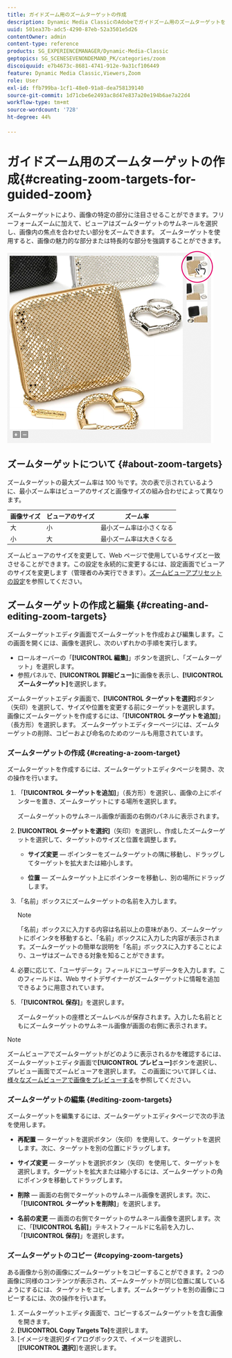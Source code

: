 ```yaml
---
title: ガイドズーム用のズームターゲットの作成
description: Dynamic Media ClassicのAdobeでガイドズーム用のズームターゲットを作成する方法を説明します。
uuid: 501ea37b-adc5-4290-87eb-52a3501e5d26
contentOwner: admin
content-type: reference
products: SG_EXPERIENCEMANAGER/Dynamic-Media-Classic
geptopics: SG_SCENESEVENONDEMAND_PK/categories/zoom
discoiquuid: e7b4673c-8681-4741-912e-9a31cf106449
feature: Dynamic Media Classic,Viewers,Zoom
role: User
exl-id: ffb799ba-1cf1-48e0-91a8-dea758139140
source-git-commit: 1d71cbe6e2493ac8d47e837a20e194b6ae7a22d4
workflow-type: tm+mt
source-wordcount: '728'
ht-degree: 44%

---
```


# ガイドズーム用のズームターゲットの作成{#creating-zoom-targets-for-guided-zoom}

ズームターゲットにより、画像の特定の部分に注目させることができます。フリーフォームズームに加えて、ビューアはズームターゲットのサムネールを選択し、画像内の焦点を合わせたい部分をズームできます。 ズームターゲットを使用すると、画像の魅力的な部分または特長的な部分を強調することができます。

![ガイドズーム用のズームターゲットの作成](/help/assets/zo_guided_zoom.png)

## ズームターゲットについて {#about-zoom-targets}

ズームターゲットの最大ズーム率は 100 ％です。次の表で示されているように、最小ズーム率はビューアのサイズと画像サイズの組み合わせによって異なります。

| 画像サイズ | ビューアのサイズ | ズーム率 |
| --- | --- | --- |
| 大 | 小 | 最小ズーム率は小さくなる |
| 小 | 大 | 最小ズーム率は大きくなる |

ズームビューアのサイズを変更して、Web ページで使用しているサイズと一致させることができます。この設定を永続的に変更するには、設定画面でビューアのサイズを変更します（管理者のみ実行できます）。[ズームビューアプリセットの設定](setting-zoom-viewer-presets.md#setting_up_zoom_viewer_presets)を参照してください。

## ズームターゲットの作成と編集 {#creating-and-editing-zoom-targets}

ズームターゲットエディタ画面でズームターゲットを作成および編集します。この画面を開くには、画像を選択し、次のいずれかの手順を実行します。

* ロールオーバーの「**[!UICONTROL 編集]**」ボタンを選択し、「ズームターゲット」を選択します。
* 参照パネルで、**[!UICONTROL 詳細ビュー]**&#x200B;に画像を表示し、**[!UICONTROL ズームターゲット]**&#x200B;を選択します。

ズームターゲットエディタ画面で、**[!UICONTROL ターゲットを選択]**&#x200B;ボタン（矢印）を選択して、サイズや位置を変更する前にターゲットを選択します。 画像にズームターゲットを作成するには、「**[!UICONTROL ターゲットを追加]**」（長方形）を選択します。 ズームターゲットエディターページには、ズームターゲットの削除、コピーおよび命名のためのツールも用意されています。

### ズームターゲットの作成 {#creating-a-zoom-target}

ズームターゲットを作成するには、ズームターゲットエディタページを開き、次の操作を行います。

1. 「**[!UICONTROL ターゲットを追加]**」（長方形）を選択し、画像の上にポインターを置き、ズームターゲットにする場所を選択します。

   ズームターゲットのサムネール画像が画面の右側のパネルに表示されます。

1. **[!UICONTROL ターゲットを選択]**（矢印）を選択し、作成したズームターゲットを選択して、ターゲットのサイズと位置を調整します。

   * **サイズ変更**  — ポインターをズームターゲットの隅に移動し、ドラッグしてターゲットを拡大または縮小します。

   * **位置**  — ズームターゲット上にポインターを移動し、別の場所にドラッグします。

1. 「名前」ボックスにズームターゲットの名前を入力します。

   >[!NOTE]
   >
   >「名前」ボックスに入力する内容は名前以上の意味があり、ズームターゲットにポインタを移動すると、「名前」ボックスに入力した内容が表示されます。ズームターゲットの簡単な説明を「名前」ボックスに入力することにより、ユーザはズームできる対象を知ることができます。

1. 必要に応じて、「ユーザデータ」フィールドにユーザデータを入力します。このフィールドは、Web サイトデザイナーがズームターゲットに情報を追加できるように用意されています。
1. 「**[!UICONTROL 保存]**」を選択します。

   ズームターゲットの座標とズームレベルが保存されます。入力した名前とともにズームターゲットのサムネール画像が画面の右側に表示されます。

>[!NOTE]
>
>ズームビューアでズームターゲットがどのように表示されるかを確認するには、ズームターゲットエディタ画面で&#x200B;**[!UICONTROL プレビュー]**&#x200B;ボタンを選択し、プレビュー画面でズームビューアを選択します。 この画面について詳しくは、[様々なズームビューアで画像をプレビューする](previewing-image-assets-different-zoom.md#previewing_image_assets_with_different_zoom_viewers)を参照してください。

### ズームターゲットの編集 {#editing-zoom-targets}

ズームターゲットを編集するには、ズームターゲットエディタページで次の手法を使用します。

* **再配置**  — ターゲットを選択ボタン（矢印）を使用して、ターゲットを選択します。次に、ターゲットを別の位置にドラッグします。

* **サイズ変更**  — ターゲットを選択ボタン（矢印）を使用して、ターゲットを選択します。ターゲットを拡大または縮小するには、ズームターゲットの角にポインタを移動してドラッグします。

* **削除**  — 画面の右側でターゲットのサムネール画像を選択します。次に、「**[!UICONTROL ターゲットを削除]**」を選択します。

* **名前の変更**  — 画面の右側でターゲットのサムネール画像を選択します。次に、「**[!UICONTROL 名前]**」テキストフィールドに名前を入力し、「**[!UICONTROL 保存]**」を選択します。

### ズームターゲットのコピー {#copying-zoom-targets}

ある画像から別の画像にズームターゲットをコピーすることができます。2 つの画像に同様のコンテンツが表示され、ズームターゲットが同じ位置に属しているようにするには、ターゲットをコピーします。ズームターゲットを別の画像にコピーするには、次の操作を行います。

1. ズームターゲットエディタ画面で、コピーするズームターゲットを含む画像を開きます。
1. **[!UICONTROL Copy Targets To]**&#x200B;を選択します。
1. [イメージを選択]ダイアログボックスで、イメージを選択し、[**[!UICONTROL 選択]**]を選択します。
